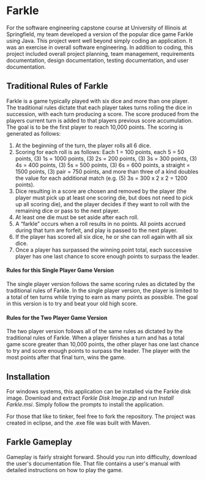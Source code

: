 # Farkle

For the software engineering capstone course at University of Illinois at Springfield, my team developed a version of the popular dice game Farkle using Java. This project went well beyond simply coding an application. It was an exercise in overall software engineering. In addition to coding, this project included overall project planning, team management, requirements documentation, design documentation, testing documentation, and user documentation.

## Traditional Rules of Farkle
Farkle is a game typically played with six dice and more than one player. The traditional rules dictate that each player takes turns rolling the dice in succession, with each turn producing a score. The score produced from the players current turn is added to that players previous score accumulation. The goal is to be the first player to reach 10,000 points. The scoring is generated as follows:
1. At the beginning of the turn, the player rolls all 6 dice.
2. Scoring for each roll is as follows: Each 1 = 100 points, each 5 = 50 points, (3) 1s = 1000 points, (3) 2s = 200 points, (3) 3s = 300 points, (3) 4s = 400 points, (3) 5s = 500 points, (3) 6s = 600 points, a straight = 1500 points, (3) pair = 750 points, and more than three of a kind doubles the value for each additional match (e.g. (5) 3s = 300 x 2 x 2 = 1200 points).
3. Dice resulting in a score are chosen and removed by the player (the player must pick up at least one scoring die, but does not need to pick up all scoring die), and the player decides if they want to roll with the remaining dice or pass to the next player.
4. At least one die must be set aside after each roll.
5. A “farkle” occurs when a roll results in no points. All points accrued during that turn are forfeit, and play is passed to the next player.
6. If the player has scored all six dice, he or she can roll again with all six dice.
7. Once a player has surpassed the winning point total, each successive player has one last chance to score enough points to surpass the leader.

#### Rules for this Single Player Game Version
The single player version follows the same scoring rules as dictated by the traditional rules of Farkle. In the single player version, the player is limited to a total of ten turns while trying to earn as many points as possible. The goal in this version is to try and beat your old high score.

#### Rules for the Two Player Game Version
The two player version follows all of the same rules as dictated by the traditional rules of Farkle. When a player finishes a turn and has a total game score greater than 10,000 points, the other player has one last chance to try and score enough points to surpass the leader. The player with the most points after that final turn, wins the game.

## Installation

For windows systems, this application can be installed via the Farkle disk image. Download and extract *Farkle Disk Image.zip* and run *Install Farkle.msi*. Simply follow the prompts to install the application.

For those that like to tinker, feel free to fork the repository. The project was created in eclipse, and the .exe file was built with Maven.

## Farkle Gameplay

Gameplay is fairly straight forward. Should you run into difficulty, download the user's documentation file. That file contains a user's manual with detailed instructions on how to play the game.
